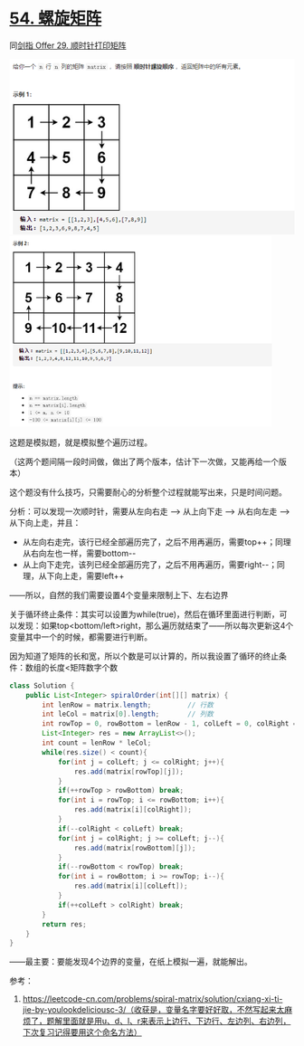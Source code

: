 # [54. 螺旋矩阵](https://leetcode-cn.com/problems/spiral-matrix/)

同[剑指 Offer 29. 顺时针打印矩阵](https://leetcode-cn.com/problems/shun-shi-zhen-da-yin-ju-zhen-lcof/)

<img src="pic\image-20210314190538735.png" alt="image-20210314190538735" style="zoom:80%;"   />

<img src="pic\image-20210314201243735.png" alt="image-20210314201243735" style="zoom:67%;" />

 这题是模拟题，就是模拟整个遍历过程。

（这两个题间隔一段时间做，做出了两个版本，估计下一次做，又能再给一个版本）

这个题没有什么技巧，只需要耐心的分析整个过程就能写出来，只是时间问题。

分析：可以发现一次顺时针，需要从左向右走 --> 从上向下走 --> 从右向左走 --> 从下向上走，并且：

- 从左向右走完，该行已经全部遍历完了，之后不用再遍历，需要top++；同理从右向左也一样，需要bottom--
- 从上向下走完，该列已经全部遍历完了，之后不用再遍历，需要right--；同理，从下向上走，需要left++

——所以，自然的我们需要设置4个变量来限制上下、左右边界

关于循环终止条件：其实可以设置为while(true)，然后在循环里面进行判断，可以发现：如果top<bottom/left>right，那么遍历就结束了——所以每次更新这4个变量其中一个的时候，都需要进行判断。

因为知道了矩阵的长和宽，所以个数是可以计算的，所以我设置了循环的终止条件：数组的长度<矩阵数字个数

```java
class Solution {
    public List<Integer> spiralOrder(int[][] matrix) {
        int lenRow = matrix.length;         // 行数
        int leCol = matrix[0].length;       // 列数
        int rowTop = 0, rowBottom = lenRow - 1, colLeft = 0, colRight = leCol - 1;  // 初始化行列的限制
        List<Integer> res = new ArrayList<>();
        int count = lenRow * leCol;
        while(res.size() < count){
            for(int j = colLeft; j <= colRight; j++){
                res.add(matrix[rowTop][j]);
            }
            if(++rowTop > rowBottom) break;
            for(int i = rowTop; i <= rowBottom; i++){
                res.add(matrix[i][colRight]);
            }
            if(--colRight < colLeft) break;
            for(int j = colRight; j >= colLeft; j--){
                res.add(matrix[rowBottom][j]);
            }
            if(--rowBottom < rowTop) break;
            for(int i = rowBottom; i >= rowTop; i--){
                res.add(matrix[i][colLeft]);
            }
            if(++colLeft > colRight) break;
        }
        return res;
    }
}
```

——最主要：要能发现4个边界的变量，在纸上模拟一遍，就能解出。

参考：

1. https://leetcode-cn.com/problems/spiral-matrix/solution/cxiang-xi-ti-jie-by-youlookdeliciousc-3/（收获是，变量名字要好好取，不然写起来太麻烦了，题解里面就是用u、d、l、r来表示上边行、下边行、左边列、右边列，下次复习记得要用这个命名方法）